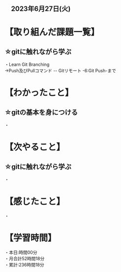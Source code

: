 ## 　2023年6月27日(火)
# 【取り組んだ課題一覧】
## ☆gitに触れながら学ぶ
・Learn Git Branching<br>
→Push及びPullコマンド -- Gitリモート -6:Git Push-まで<br>
# 【わかったこと】
## ☆gitの基本を身につける
・
# 【次やること】
## ☆gitに触れながら学ぶ
・
# 【感じたこと】
・
# 【学習時間】
・本日:時間00分<br>
・月合計52時間18分<br>
・累計:236時間18分
